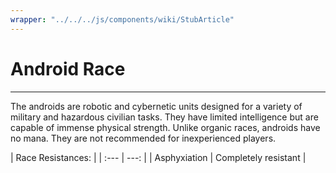 ```yaml
---
wrapper: "../../../js/components/wiki/StubArticle"
---
```

# Android Race
---
The androids are robotic and cybernetic units designed for a variety of military and hazardous civilian tasks. They have limited intelligence but are capable of immense physical strength. Unlike organic races, androids have no mana. They are not recommended for inexperienced players.

| Race Resistances: |
| :--- | ---: |
| Asphyxiation | Completely resistant |